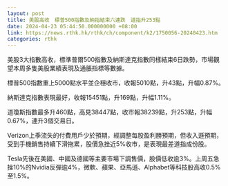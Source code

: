```yaml
---
layout: post
title: 美股高收　標普500指數及納指結束六連跌　道指升253點
date: 2024-04-23 05:44:50.000000000 +08:00
link: https://news.rthk.hk/rthk/ch/component/k2/1750056-20240423.htm
categories: rthk
---
```


美股3大指數高收，標準普爾500指數及納斯達克指數同樣結束6日跌勢，市場觀望本周多隻美股業績表現及通脹指標等數據。

標普500指數重上5000點水平並企穩收市，收報5010點，升43點，升幅0.87%。

納斯達克指數表現最好，收報15451點，升169點，升幅1.11%。

道瓊斯指數最多升460點，高見38447點，收市報38239點，升253點，升幅0.67%，連升3個交易日。

Verizon上季流失的付費用戶少於預期，經調整每股盈利勝預期，但收入遜預期，受到手機銷售持續下滑拖累，股價急挫近5%收市，是表現最差道指成份股。

Tesla先後在美國、中國及德國等主要市場下調售價，股價低收逾3%。上周五急挫10%的Nvidia反彈逾4%，微軟、蘋果、亞馬遜、Alphabet等科技股高收0.5%至1.5%。
